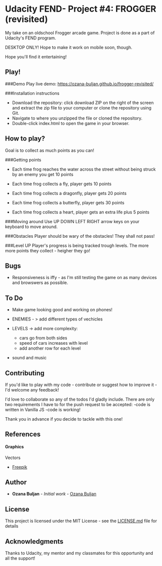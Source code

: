# Udacity FEND- Project #4:  FROGGER (revisited)
My take on an oldschool Frogger arcade game. Project is done as a part of Udacity's FEND program.

DESKTOP ONLY!
Hope to make it work on mobile soon, though.

Hope you'll find it entertaining!


## Play!

###Demo
Play live demo: https://ozana-buljan.github.io/frogger-revisited/

###Installation instructions
*   Download the repository: click download ZIP on the right of the screen and extract the zip file to your computer or clone the repository using Git.
*   Navigate to where you unzipped the file or cloned the repository.
*   Double-click index.html to open the game in your browser.

## How to play?
 Goal is to collect as much points as you can!

###Getting points
* Each time frog reaches the water across the street without being struck by an enemy you get 10 points

* Each time frog collects a fly, player gets  10 points
* Each time frog collects a dragonfly, player gets 20 points
* Each time frog collects a butterfly, player gets  30 points
* Each time frog collects a heart, player gets  an extra life plus 5 points

###Moving around
Use UP DOWN LEFT RIGHT arrow keys on your keyboard to move around.

###Obstacles
Player should be wary of the obstacles! They shall not pass!

###Level UP
Player's progress is being tracked trough levels. The more more points they collect - heigher they go!

## Bugs
*   Responsiveness is iffy - as I'm still testing the game on as many devices and browswers as possible.


## To Do
* Make game looking good and working on phones!
* ENEMIES - > add different types of vechicles
* LEVELS -> add more complexity:
    -   cars go from both sides
    -   speed of cars increases with level
    -   add another row for each level

* sound and music


## Contributing
If you'd like to play with my code - contribute or suggest how to improve it -I'd welcome any feedback!

I'd love to collaborate so any of the todos I'd gladly include. There are only two requirements I have to for the push request to be accepted:
    -code is written in Vanilla JS
    -code is working!

Thank you in advance if you decide to tackle with this one!


## References
#### Graphics
Vectors
* [Freepik](https://www.freepik.com/)


## Author
* **Ozana Buljan** - *Initial work* - [Ozana Buljan](https://github.com/ozana-buljan)


## License
This project is licensed under the MIT License - see the [LICENSE.md](LICENSE.md) file for details

## Acknowledgments
Thanks to Udacity, my mentor and my classmates for this opportunity and all the support!

